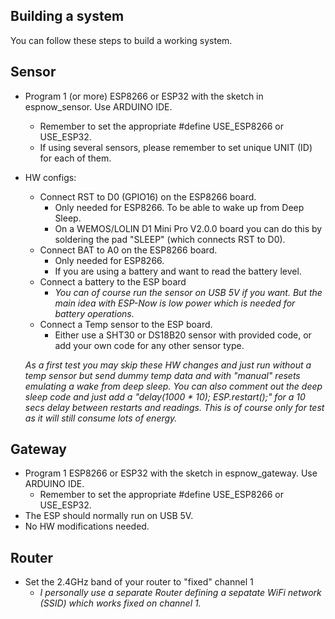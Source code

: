 
## Building a system
You can follow these steps to build a working system.

## Sensor
- Program 1 (or more) ESP8266 or ESP32 with the sketch in espnow_sensor. Use ARDUINO IDE.
  - Remember to set the appropriate #define USE_ESP8266 or USE_ESP32.
  - If using several sensors, please remember to set unique UNIT (ID) for each of them. 
- HW configs:
  - Connect RST to D0 (GPIO16) on the ESP8266 board. 
    - Only needed for ESP8266. To be able to wake up from Deep Sleep.
    - On a WEMOS/LOLIN D1 Mini Pro V2.0.0 board you can do this by soldering the pad "SLEEP" (which connects RST to D0). 
  - Connect BAT to A0 on the ESP8266 board.
    - Only needed for ESP8266.  
    - If you are using a battery and want to read the battery level. 
  - Connect a battery to the ESP board
    - _You can of course run the sensor on USB 5V if you want. But the main idea with ESP-Now is low power which is needed for battery operations._
  - Connect a Temp sensor to the ESP board.
    - Either use a SHT30 or DS18B20 sensor with provided code, or add your own code for any other sensor type. 
       
  _As a first test you may skip these HW changes and just run without a temp sensor but send dummy temp data and with "manual" resets emulating a wake from deep sleep. You can also comment out the deep sleep code and just add a "delay(1000 * 10); ESP.restart();" for a 10 secs delay between restarts and readings. This is of course only for test as it will still consume lots of energy._

## Gateway
- Program 1 ESP8266 or ESP32 with the sketch in espnow_gateway. Use ARDUINO IDE.
  - Remember to set the appropriate #define USE_ESP8266 or USE_ESP32.
- The ESP should normally run on USB 5V.
- No HW modifications needed.

## Router
- Set the 2.4GHz band of your router to "fixed" channel 1
  - _I personally use a separate Router defining a sepatate WiFi network (SSID) which works fixed on channel 1._
